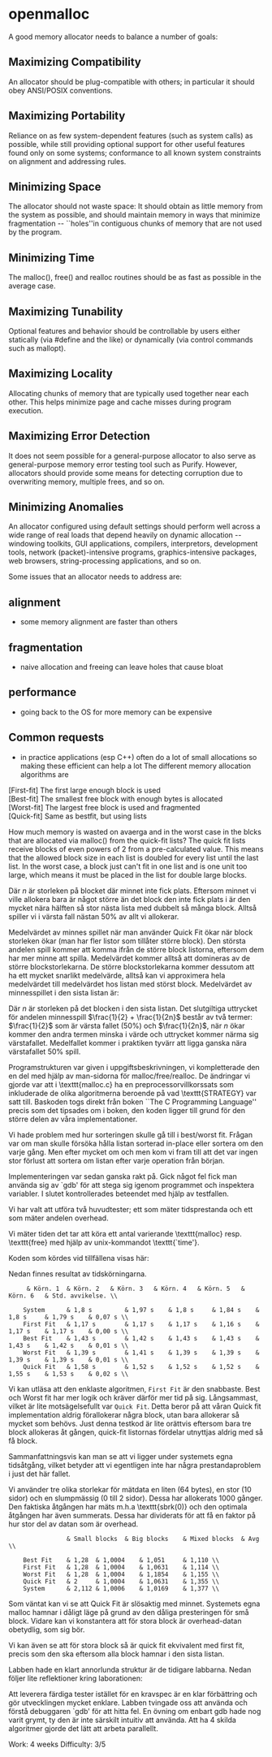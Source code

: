 # openmalloc

A good memory allocator needs to balance a number of goals:
## Maximizing Compatibility
An allocator should be plug-compatible with others; in particular it should obey ANSI/POSIX conventions.
## Maximizing Portability
Reliance on as few system-dependent features (such as system calls) as possible, while still providing optional support for other useful features found only on some systems; conformance to all known system constraints on alignment and addressing rules.
## Minimizing Space
The allocator should not waste space: It should obtain as little memory from the system as possible, and should maintain memory in ways that minimize fragmentation -- ``holes''in contiguous chunks of memory that are not used by the program.
## Minimizing Time
The malloc(), free() and realloc routines should be as fast as possible in the average case.
## Maximizing Tunability
Optional features and behavior should be controllable by users either statically (via #define and the like) or dynamically (via control commands such as mallopt).
## Maximizing Locality
Allocating chunks of memory that are typically used together near each other. This helps minimize page and cache misses during program execution.
## Maximizing Error Detection
It does not seem possible for a general-purpose allocator to also serve as general-purpose memory error testing tool such as Purify. However, allocators should provide some means for detecting corruption due to overwriting memory, multiple frees, and so on.
## Minimizing Anomalies
An allocator configured using default settings should perform well across a wide range of real loads that depend heavily on dynamic allocation -- windowing toolkits, GUI applications, compilers, interpretors, development tools, network (packet)-intensive programs, graphics-intensive packages, web browsers, string-processing applications, and so on.

Some issues that an allocator needs to address are:

## alignment 
- some memory alignment are faster than others
## fragmentation 
- naive allocation and freeing can leave holes that cause bloat
## performance 
- going back to the OS for more memory can be expensive
## Common requests 
- in practice applications (esp C++) often do a lot of small allocations so making these efficient can help a lot
The different memory allocation algorithms are

[First-fit] The first large enough block is used  
[Best-fit] The smallest free block with enough bytes is allocated  
[Worst-fit] The largest free block is used and fragmented  
[Quick-fit] Same as bestfit, but using lists  

How much memory is wasted on avaerga and in the worst case in the blcks that are allocated via malloc() from the quick-fit lists? The quick fit lists receive blocks of even powers of 2 from a pre-calculated value. This means that the allowed block size in each list is doubled for every list until the last list. In the worst case, a block just can't fit in one list and is one unit too large, which means it must be placed in the list for double large blocks. 

Där $n$ är storleken på blocket där minnet inte fick plats.
Eftersom minnet vi ville allokera bara är något större än det block den inte
fick plats i är den mycket nära hälften så stor nästa lista med dubbelt så många
block. Alltså spiller vi i värsta fall nästan $50\%$ av allt vi allokerar.

Medelvärdet av minnes spillet när man använder Quick Fit ökar när block
storleken ökar (man har fler listor som tillåter större block). Den största
andelen spill kommer att komma ifrån de större block listorna, eftersom dem har
mer minne att spilla. Medelvärdet kommer alltså att domineras av de större
blockstorlekarna. De större blockstorlekarna kommer dessutom att ha ett mycket
snarlikt medelvärde, alltså kan vi approximera hela medelvärdet till medelvärdet
hos listan med störst block. Medelvärdet av minnesspillet i den sista listan är:

Där $n$ är storleken på det blocken i den sista listan. Det slutgiltiga uttrycket
för andelen minnesspill $\frac{1}{2} + \frac{1}{2n}$ består av två
termer: $\frac{1}{2}$ som är värsta fallet ($50\%$) och $\frac{1}{2n}$, när $n$
ökar kommer den andra termen minska i värde och uttrycket kommer närma sig värstafallet. 
Medelfallet kommer i praktiken tyvärr att ligga ganska nära värstafallet $50\%$ spill.

Programstrukturen var given i uppgiftsbeskrivningen, vi kompletterade den en del med hjälp av man-sidorna för malloc/free/realloc.
De ändringar vi gjorde var att i \texttt{malloc.c} ha en preprocessorvillkorssats som inkluderade de olika algoritmerna beroende på vad \texttt{STRATEGY} var satt till. Baskoden togs direkt från boken ``The C Programming Language'' precis som det tipsades om i boken, den koden ligger till grund för den större delen av våra implementationer.

Vi hade problem med hur sorteringen skulle gå till i best/worst fit. Frågan var om man skulle försöka hålla listan sorterad in-place eller sortera om den varje gång. Men efter mycket om och men kom vi fram till att det var ingen stor förlust att sortera om listan efter varje operation från början.

Implementeringen var sedan ganska rakt på. Gick något fel fick man använda sig av `gdb' för att stega sig igenom programmet och inspektera variabler. I slutet kontrollerades beteendet med hjälp av testfallen.

Vi har valt att utföra två huvudtester; ett som mäter tidsprestanda och ett som mäter andelen overhead.

Vi mäter tiden det tar att köra ett antal varierande \texttt{malloc} resp. \texttt{free} med hjälp av unix-kommandot \texttt{`time'}.

Koden som kördes vid tillfällena visas här:

Nedan finnes resultat av tidskörningarna.

		
		 & Körn. 1	& Körn. 2	& Körn. 3	& Körn. 4	& Körn. 5	& Körn. 6	& Std. avvikelse. \\
		
		System		& 1,8 s			& 1,97 s	& 1,8 s		& 1,84 s	& 1,8 s		& 1,79 s	& 0,07 s \\
		First Fit	& 1,17 s		& 1,17 s	& 1,17 s	& 1,16 s	& 1,17 s	& 1,17 s	& 0,00 s \\
		Best Fit	& 1,43 s		& 1,42 s	& 1,43 s	& 1,43 s	& 1,43 s	& 1,42 s	& 0,01 s \\
		Worst Fit	& 1,39 s		& 1,41 s	& 1,39 s	& 1,39 s	& 1,39 s	& 1,39 s	& 0,01 s \\
		Quick Fit	& 1,58 s		& 1,52 s	& 1,52 s	& 1,52 s	& 1,55 s	& 1,53 s	& 0,02 s \\
		


Vi kan utläsa att den enklaste algoritmen, `First Fit` är den snabbaste. Best och Worst fit har mer logik och kräver därför mer tid på sig. Långsammast, vilket är lite motsägelsefullt var `Quick Fit`. Detta beror på att våran Quick fit implementation aldrig förallokerar några block, utan bara allokerar så mycket som behövs. Just denna testkod är lite orättvis eftersom bara tre block allokeras åt gången, quick-fit listornas fördelar utnyttjas aldrig med så få block.

Sammanfattningsvis kan man se att vi ligger under systemets egna tidsåtgång, vilket betyder att vi egentligen inte har några prestandaproblem i just det här fallet.

Vi använder tre olika storlekar för mätdata en liten (64 bytes), en stor (10 sidor) och en slumpmässig (0 till 2 sidor). Dessa har allokerats 1000 gånger. Den faktiska åtgången har mäts m.h.a \texttt{sbrk(0)} och den optimala åtgången har även summerats. Dessa har dividerats för att få en faktor på hur stor del av datan som är overhead.

					& Small blocks	& Big blocks	& Mixed blocks	& Avg \\
		
		Best Fit	& 1,28	& 1,0004	& 1,051		& 1,110 \\
		First Fit	& 1,28	& 1,0004	& 1,0631	& 1,114 \\
		Worst Fit	& 1,28	& 1,0004	& 1,1854	& 1,155 \\
		Quick Fit	& 2		& 1,0004	& 1,0631	& 1,355 \\
		System		& 2,112	& 1,0006	& 1,0169	& 1,377 \\
		
Som väntat kan vi se att Quick Fit är slösaktig med minnet. Systemets egna malloc hamnar i dåligt läge på grund av den dåliga presteringen för små block. Vidare kan vi konstantera att för stora block är overhead-datan obetydlig, som sig bör.

Vi kan även se att för stora block så är quick fit ekvivalent med first fit, precis som den ska eftersom alla block hamnar i den sista listan.

Labben hade en klart annorlunda struktur är de tidigare labbarna. Nedan följer lite reflektioner kring laborationen:

Att leverera färdiga tester istället för en kravspec är en klar förbättring och gör utvecklingen mycket enklare.
Labben tvingade oss att använda och förstå debuggaren `gdb' för att hitta fel. En övning om enbart gdb hade nog varit grymt, ty den är inte särskilt intuitiv att använda.
Att ha 4 skilda algoritmer gjorde det lätt att arbeta parallellt.

Work: 4 weeks
Difficulty: 3/5
